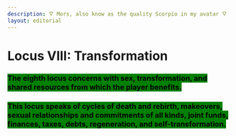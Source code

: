 ```yaml
---
description: 🜄 Mors, also know as the quality Scorpio in my avatar 🜄
layout: editorial
---
```


# Locus VIII: Transformation

### <mark style="background-color:green;">The eighth locus concerns with sex, transformation, and shared resources from which the player benefits.</mark>

### <mark style="background-color:green;">This locus speaks of cycles of death and rebirth, makeovers, sexual relationships and commitments of all kinds, joint funds, finances, taxes, debts, regeneration, and self-transformation.</mark>

